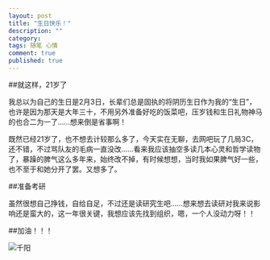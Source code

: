 ```yaml
---
layout: post
title: "生日快乐！"
description: ""
category: 
tags: 随笔 心情
comment: true
published: true
---
```

##就这样，21岁了

我总以为自己的生日是2月3日，长辈们总是固执的将阴历生日作为我的“生日”，也许是因为那天是大年三十，不用另外准备好吃的饭菜吧，压岁钱和生日礼物神马的也合二为一了……想来倒是省事啊！

既然已经21岁了，也不想去计较那么多了，今天实在无聊，去网吧玩了几局3C，还不错，不过骂队友的毛病一直没改……看来我应该抽空多读几本心灵和哲学读物了，暴躁的脾气这么多年来，始终改不掉，有时候想想，当时我如果脾气好一些，也不至于和她分开了罢。又想多了。

##准备考研

虽然很想自己挣钱，自给自足，不过还是读研究生吧……想来想去读研对我来说影响还是蛮大的，这一年很关键，我想应该先找到组织，嗯，一个人没动力呀！！

##加油！！！


![千阳](/image/2012-10-6.jpg "qianyang")